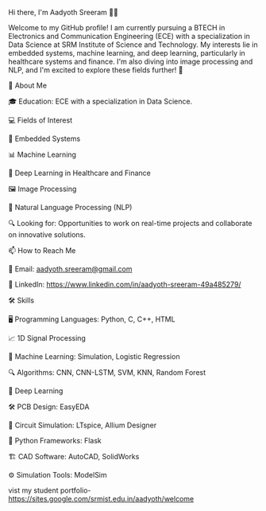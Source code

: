 Hi there, I'm Aadyoth Sreeram 👋✨

Welcome to my GitHub profile! I am currently pursuing a BTECH in Electronics and Communication Engineering (ECE) with a specialization in Data Science at SRM Institute of Science and Technology. My interests lie in embedded systems, machine learning, and deep learning, particularly in healthcare systems and finance. I'm also diving into image processing and NLP, and I'm excited to explore these fields further! 🚀

🚀 About Me

🎓 Education: ECE with a specialization in Data Science.

💻 Fields of Interest


📡 Embedded Systems

📊 Machine Learning

🧠 Deep Learning in Healthcare and Finance

🖼️ Image Processing

💬 Natural Language Processing (NLP)

🔍 Looking for: Opportunities to work on real-time projects and collaborate on innovative solutions.

📫 How to Reach Me

📧 Email: aadyoth.sreeram@gmail.com

🔗 LinkedIn: https://www.linkedin.com/in/aadyoth-sreeram-49a485279/

🛠️ Skills

🖥️ Programming Languages: Python, C, C++, HTML

📈 1D Signal Processing

🤖 Machine Learning: Simulation, Logistic Regression

🔍 Algorithms: CNN, CNN-LSTM, SVM, KNN, Random Forest

🌊 Deep Learning

🛠️ PCB Design: EasyEDA

🔌 Circuit Simulation: LTspice, Allium Designer

🐍 Python Frameworks: Flask

🏗️ CAD Software: AutoCAD, SolidWorks

⚙️ Simulation Tools: ModelSim

vist my student portfolio-https://sites.google.com/srmist.edu.in/aadyoth/welcome

